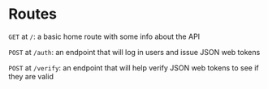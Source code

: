 # Routes
`GET` at `/`:
a basic home route with some info about the API

`POST` at `/auth`:
an endpoint that will log in users and issue JSON web tokens

`POST` at `/verify`:
an endpoint that will help verify JSON web tokens to see if they are valid

